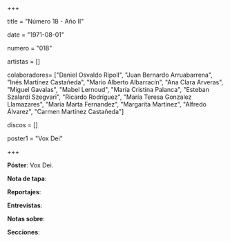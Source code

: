 +++

title = "Número 18 - Año II"

date = "1971-08-01"

numero = "018"

artistas = []

colaboradores= ["Daniel Osvaldo Ripoll", "Juan Bernardo Arruabarrena", "Inés Martínez Castañeda", "Mario Alberto Albarracín", "Ana Clara Arveras", "Miguel Gavalas", "Mabel Lernoud", "María Cristina Palanca", "Esteban Szalardi Szegvari", "Ricardo Rodríguez", "María Teresa Gonzalez Llamazares", "María Marta Fernandez", "Margarita Martínez", "Alfredo Álvarez", "Carmen Martínez Castañeda"]

discos = []

poster1 = "Vox Dei"

+++


**Póster**: Vox Dei.

**Nota de tapa**: 

**Reportajes**: 

**Entrevistas**: 

**Notas sobre**:

**Secciones**:
